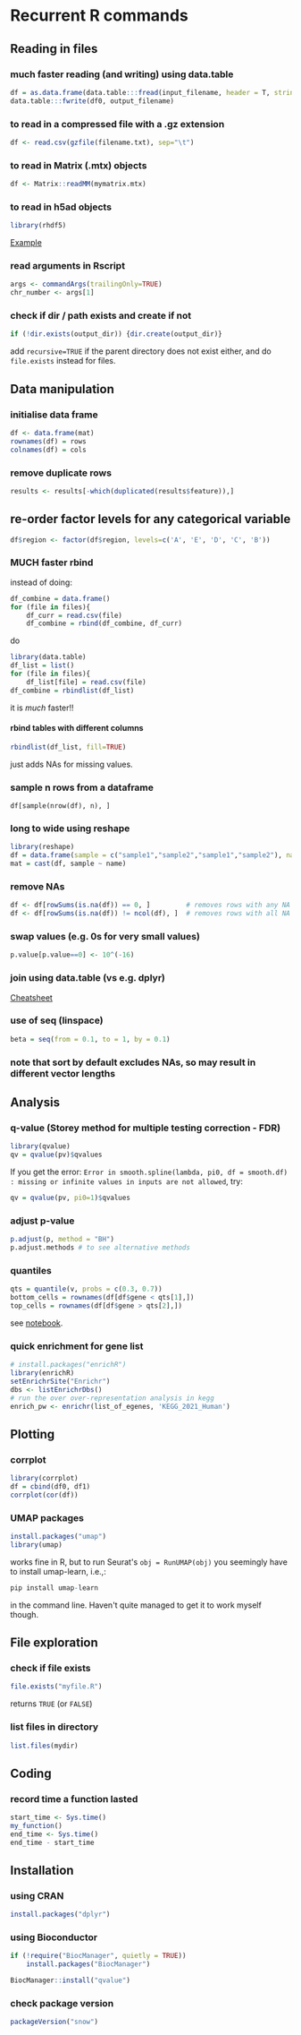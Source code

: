 # Recurrent R commands

## Reading in files

### much faster reading (and writing) using data.table

```R
df = as.data.frame(data.table:::fread(input_filename, header = T, stringsAsFactors = FALSE))
data.table:::fwrite(df0, output_filename)
```

### to read in a compressed file with a .gz extension

```R
df <- read.csv(gzfile(filename.txt), sep="\t")
```

### to read in Matrix (.mtx) objects

```R
df <- Matrix::readMM(mymatrix.mtx)
```

### to read in h5ad objects

```R
library(rhdf5)
```

[Example](https://github.com/annacuomo/Anna_PhD_notebooks/blob/main/Covid/full_data_toR.ipynb)

### read arguments in Rscript

```R
args <- commandArgs(trailingOnly=TRUE)
chr_number <- args[1]
```

### check if dir / path exists and create if not

```R
if (!dir.exists(output_dir)) {dir.create(output_dir)}
```

add ```recursive=TRUE``` if the parent directory does not exist either, and do ```file.exists``` instead for files.

## Data manipulation

### initialise data frame

```R
df <- data.frame(mat)
rownames(df) = rows
colnames(df) = cols 
```

### remove duplicate rows

```R
results <- results[-which(duplicated(results$feature)),]
```

## re-order factor levels for any categorical variable

```R
df$region <- factor(df$region, levels=c('A', 'E', 'D', 'C', 'B'))
```

### MUCH faster rbind

instead of doing:

```R
df_combine = data.frame()
for (file in files){
    df_curr = read.csv(file)
    df_combine = rbind(df_combine, df_curr)
```

do 

```R
library(data.table)
df_list = list()
for (file in files){
    df_list[file] = read.csv(file)
df_combine = rbindlist(df_list)
```

it is *much* faster!!

#### rbind tables with different columns

```R
rbindlist(df_list, fill=TRUE)
```

just adds NAs for missing values.

### sample n rows from a dataframe

```df[sample(nrow(df), n), ]```

### long to wide using reshape

```R
library(reshape)
df = data.frame(sample = c("sample1","sample2","sample1","sample2"), name = c("n1","n2","n2","n1"), value = c(1,2,3,4))
mat = cast(df, sample ~ name)
```

### remove NAs

```R
df <- df[rowSums(is.na(df)) == 0, ]         # removes rows with any NA
df <- df[rowSums(is.na(df)) != ncol(df), ]  # removes rows with all NA
```

### swap values (e.g. 0s for very small values)

```R
p.value[p.value==0] <- 10^(-16)
```

### join using data.table (vs e.g. dplyr)

[Cheatsheet](https://gist.github.com/nacnudus/ef3b22b79164bbf9c0ebafbf558f22a0)

### use of seq (linspace)

```R
beta = seq(from = 0.1, to = 1, by = 0.1)
```

### note that sort by default excludes NAs, so may result in different vector lengths


## Analysis

### q-value (Storey method for multiple testing correction - FDR)

```R
library(qvalue)
qv = qvalue(pv)$qvalues
```

If you get the error: ```Error in smooth.spline(lambda, pi0, df = smooth.df) : missing or infinite values in inputs are not allowed```, try:

```R
qv = qvalue(pv, pi0=1)$qvalues
```

### adjust p-value

```R
p.adjust(p, method = "BH")
p.adjust.methods # to see alternative methods
```

### quantiles

```R
qts = quantile(v, probs = c(0.3, 0.7))
bottom_cells = rownames(df[df$gene < qts[1],])
top_cells = rownames(df[df$gene > qts[2],])
```

see [notebook](https://github.com/annacuomo/Anna_PhD_notebooks/blob/main/CellRegMap/neuroseq/June_2021/example_figure5_SLC35E2_step1.ipynb).

### quick enrichment for gene list

```R
# install.packages("enrichR")
library(enrichR)
setEnrichrSite("Enrichr")
dbs <- listEnrichrDbs()
# run the over over-representation analysis in kegg
enrich_pw <- enrichr(list_of_egenes, 'KEGG_2021_Human')
```

## Plotting

### corrplot

```R
library(corrplot)
df = cbind(df0, df1)
corrplot(cor(df))
```

### UMAP packages

```R
install.packages("umap")
library(umap)
```

works fine in R, but to run Seurat's ```obj = RunUMAP(obj)``` you seemingly have to install umap-learn, i.e.,:

```R
pip install umap-learn
```

in the command line. Haven't quite managed to get it to work myself though.

## File exploration

### check if file exists

```R
file.exists("myfile.R")
```

returns ```TRUE``` (or ```FALSE```)

### list files in directory

```R
list.files(mydir)
```

## Coding

### record time a function lasted

```R
start_time <- Sys.time()
my_function()
end_time <- Sys.time()
end_time - start_time
```

## Installation

### using CRAN

```R
install.packages("dplyr")
```

### using Bioconductor

```R
if (!require("BiocManager", quietly = TRUE))
    install.packages("BiocManager")

BiocManager::install("qvalue")
```

### check package version

```R
packageVersion("snow")
```




